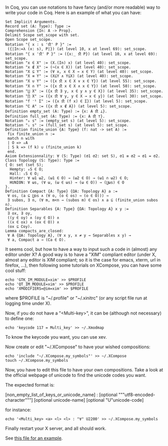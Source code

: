 In Coq, you can use notations to have fancy (and/or more readable) way to write your code in Coq. Here is an example of what you can have:

    Set Implicit Arguments.
    Record set (A: Type): Type :=
    Comprehension {In: A -> Prop}.
    Delimit Scope set_scope with set.
    Open Scope set_scope.
    Notation "{ x : s 'ﬆ' P }" :=
     ({|In:=λ (x: s), P|}) (at level 10, x at level 69): set_scope.
    Notation "{ x 'ﬆ' P }" := ({x:_ ﬆ P}) (at level 10, x at level 69): set_scope.
    Notation "x ∈ X" := (X.(In) x) (at level 40): set_scope.
    Notation "x ∉ X" := (¬(x ∈ X)) (at level 40): set_scope.
    Notation "X ⊆ Y" := (∀ x, x ∈ X → x ∈ Y) (at level 40): set_scope.
    Notation "X ≡ Y" := (X⊆Y ∧ Y⊆X) (at level 40): set_scope.
    Notation "X ∪ Y" := ({x ﬆ x ∈ X ∨ x ∈ Y}) (at level 55): set_scope.
    Notation "X ∩ Y" := ({x ﬆ x ∈ X ∧ x ∈ Y}) (at level 50): set_scope.
    Notation "⋃ X" := ({x ﬆ ∃ y, x ∈ y ∧ y ∈ X}) (at level 35): set_scope.
    Notation "⋂ X" := ({x ﬆ ∀ y, y ∈ X → x ∈ y}) (at level 30): set_scope.
    Notation "f ⁻¹ Σ" := ({x ﬆ (f x) ∈ Σ}) (at level 5): set_scope.
    Notation "∁ A" := ({x ﬆ x ∉ A}) (at level 5): set_scope.
    Definition empty_set (A: Type) := {x: A ﬆ ⊥}.
    Definition full_set (A: Type) := {x: A ﬆ ⊤}.
    Notation "₀ s" := (empty_set s) (at level 5): set_scope.
    Notation "₁ s" := (full_set s) (at level 5): set_scope.
    Definition finite_union {A: Type} (f: nat -> set A) :=
     fix finite_union n :=
     match n with
     | O => ₀A
     | S k => (f k) ∪ (finite_union k)
     end.
    Axiom Extensionnality: ∀ (S: Type) (σ1 σ2: set S), σ1 ≡ σ2 → σ1 = σ2.
    Class Topology (S: Type): Type :=
    { O: set (set S);
      Hempty: ₀S ∈ O;
      Hall: ₁S ∈ O;
      Hinter: ∀ ω1 ω2, (ω1 ∈ O) → (ω2 ∈ O) → (ω1 ∩ ω2) ∈ O;
      HUNION: ∀ ωs, (∀ ω, (ω ∈ ωs) → (ω ∈ O)) → (⋃ωs) ∈ O
    }.
    Definition Compact {A: Type} {ΩA: Topology A} a :=
     ∀ os, (a ⊆ ⋃os ∧ (∀ o, (o ∈ os) → (o ∈ O))) →
     ∃ subos, ∃ n, (∀ m, m<n → (subos m) ∈ os) ∧ a ⊆ (finite_union subos n).
    Definition Separables {A: Type} {ΩA: Topology A} x y :=
     ∃ ox, ∃ oy,
     ((y ∈ oy) ∧ (oy ∈ O)) ∧
     ((x ∈ ox) ∧ (ox ∈ O)) ∧
     (ox ⊆ ∁oy).
    Lemma compacts_are_closed:
     ∀ A {ΩA: Topology A}, (∀ x y, x ≠ y → Separables x y) →
     ∀ a, Compact a → (∁a ∈ O).

It seems cool, but how to have a way to input such a code in (almost) any editor under X? A good way is to have a "XIM" compliant editor (under X, almost any editor is XIM compliant; so it is the case for emacs, xterm, url in firefox, …), then following some tutorials on XCompose, you can have some cool stuff:

    echo 'GTK_IM_MODULE=xim' >> $PROFILE
    echo 'QT_IM_MODULE=xim' >> $PROFILE
    echo 'XMODIFIERS=@im=xim' >> $PROFILE

where $PROFILE is "~/.profile" or "~/.xinitrc" (or any script file run at logging time under X).

Now, if you do not have a "&lt;Multi-key&gt;", it can be (although not necessary) to define one:

    echo 'keycode 117 = Multi_key' >> ~/.Xmodmap

To know the keycode you want, you can use xev.

Now create or edit "~/.XCompose" to have your wished compositions:

    echo 'include "~/.XCompose.my_symbols"' >> ~/.XCompose
    touch ~/.XCompose.my_symbols

Now, you have to edit this file to have your own compositions. Take a look at the official webpage of unicode to find the unicode codes you want.

The expected format is:

\[non\_empty\_list\_of\_keys\_or\_unicode\_name\] : \[optional """utf8-encoded-character"""\] \[optional unicode-name\] \[optional "U"unicode-code\]

for instance:

    echo '<Multi_key> <a> <l> <l> : "∀" U2200' >> ~/.XCompose.my_symbols

Finally restart your X server, and all should work.

See [this file for an example](XCompose_symbols).
